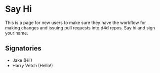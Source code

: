 # Say Hi

This is a page for new users to make sure they have the workflow for making changes and issuing pull requests into d4d repos. Say hi and sign your name.

## Signatories

* Jake (Hi!)
* Harry Vetch (Hello!)